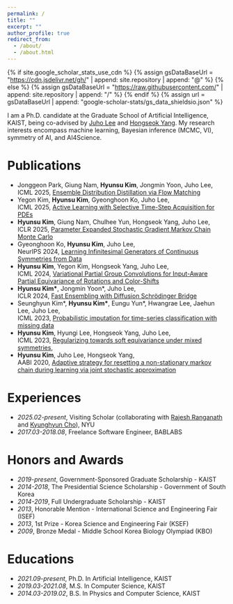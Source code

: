 ```yaml
---
permalink: /
title: ""
excerpt: ""
author_profile: true
redirect_from: 
  - /about/
  - /about.html
---
```


{% if site.google_scholar_stats_use_cdn %}
{% assign gsDataBaseUrl = "https://cdn.jsdelivr.net/gh/" | append: site.repository | append: "@" %}
{% else %}
{% assign gsDataBaseUrl = "https://raw.githubusercontent.com/" | append: site.repository | append: "/" %}
{% endif %}
{% assign url = gsDataBaseUrl | append: "google-scholar-stats/gs_data_shieldsio.json" %}

<span class='anchor' id='about'></span>

I am a Ph.D. candidate at the Graduate School of Artificial Intelligence, KAIST, being co-advised by [Juho Lee](https://juho-lee.github.io/) and [Hongseok Yang](https://sites.google.com/view/hongseokyang/home). My research interests encompass machine learning, Bayesian inference (MCMC, VI), symmetry of AI, and AI4Science.

<span id='publications'></span>

# Publications 
- Jonggeon Park, Giung Nam, **Hyunsu Kim**, Jongmin Yoon, Juho Lee, <br>ICML 2025, [Ensemble Distribution Distillation via Flow Matching](https://openreview.net/forum?id=waeJHU2oeI&referrer=%5BAuthor%20Console%5D(%2Fgroup%3Fid%3DICML.cc%2F2025%2FConference%2FAuthors%23your-submissions))
- Yegon Kim, **Hyunsu Kim**, Gyeonghoon Ko, Juho Lee, <br>ICML 2025, [Active Learning with Selective Time-Step Acquisition for PDEs](https://openreview.net/forum?id=ef1UHxznNy&referrer=%5BAuthor%20Console%5D(%2Fgroup%3Fid%3DICML.cc%2F2025%2FConference%2FAuthors%23your-submissions))
- **Hyunsu Kim**, Giung Nam, Chulhee Yun, Hongseok Yang, Juho Lee, <br>ICLR 2025, [Parameter Expanded Stochastic Gradient Markov Chain Monte Carlo](https://arxiv.org/abs/2503.00699)
- Gyeonghoon Ko, **Hyunsu Kim**, Juho Lee, <br>NeurIPS 2024, [Learning Infinitesimal Generators of Continuous Symmetries from Data](https://arxiv.org/abs/2410.21853)
- **Hyunsu Kim**, Yegon Kim, Hongseok Yang, Juho Lee, <br>ICML 2024, [Variational Partial Group Convolutions for Input-Aware Partial Equivariance of Rotations and Color-Shifts](https://arxiv.org/abs/2407.04271)
- **Hyunsu Kim\***, Jongmin Yoon\*, Juho Lee, <br>ICLR 2024, [Fast Ensembling with Diffusion Schrödinger Bridge](https://arxiv.org/abs/2404.15814)
- Seunghyun Kim\*, **Hyunsu Kim\***, Eungu Yun\*, Hwangrae Lee, Jaehun Lee, Juho Lee, <br>ICML 2023, [Probabilistic imputation for time-series classification with missing data](https://arxiv.org/abs/2308.06738)
- **Hyunsu Kim**, Hyungi Lee, Hongseok Yang, Juho Lee, <br>ICML 2023, [Regularizing towards soft equivariance under mixed symmetries](https://arxiv.org/abs/2306.00356),
- **Hyunsu Kim**, Juho Lee, Hongseok Yang, <br>AABI 2020, [Adaptive strategy for resetting a non-stationary markov chain during learning via joint stochastic approximation](https://openreview.net/pdf?id=fuHh4CC3-5Z)

<span id='experiences'></span>

# Experiences
- *2025.02-present*, Visiting Scholar (collaborating with [Rajesh Ranganath](https://cims.nyu.edu/~rajeshr/) and [Kyunghyun Cho](https://kyunghyuncho.me/)), NYU
- *2017.03-2018.08*, Freelance Software Engineer, BABLABS

<span id='honors-awards'></span>

# Honors and Awards
- *2019-present*, Government-Sponsored Graduate Scholarship - KAIST
- *2014-2018*, The Presidential Science Scholarship - Government of South Korea
- *2014-2019*, Full Undergraduate Scholarship - KAIST
- *2013*, Honorable Mention - International Science and Engineering Fair (ISEF)
- *2013*, 1st Prize - Korea Science and Engineering Fair (KSEF) 
- *2009*, Bronze Medal - Middle School Korea Biology Olympiad (KBO)

<span id='educations'></span>

# Educations
- *2021.09-present*, Ph.D. In Artificial Intelligence, KAIST
- *2019.03-2021.08*, M.S. In Computer Science, KAIST
- *2014.03-2019.02*, B.S. In Physics and Computer Science, KAIST